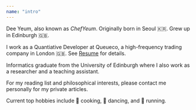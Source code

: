 ```yaml
---
name: "intro"
---
```


Dee Yeum, also known as *ChefYeum*. Originally born in Seoul 🇰🇷. Grew up in Edinburgh 🇬🇧.

I work as a Quantiative Developer at Queueco, a high-frequency trading company in London 🇬🇧. See [Resume](https://chefyeum.github.io/resume) for details.

Informatics graduate from the University of Edinburgh where I also work as a researcher and a teaching assistant.

For my reading list and philosophical interests, please contact me personally for my private articles.

Current top hobbies include 🍳 cooking, 💃 dancing, and 🏃 running.